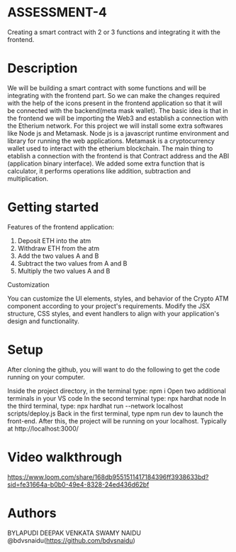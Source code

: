 # ASSESSMENT-4
Creating a smart contract with 2 or 3 functions and integrating it with the frontend.

# Description
We will be building a smart contract with some functions and will be integrating with the frontend part. So we can make the changes required with the help of the icons present in the frontend application so that it will be connected with the backend(meta mask wallet). The basic idea is that in the frontend we will be importing the Web3 and establish a connection with the Etherium network. For this project we will install some extra softwares like Node js and Metamask. Node js is a javascript runtime environment and library for running the web applications. Metamask is a cryptocurrency wallet used to interact with the etherium blockchain. The main thing to etablish a connection with the frontend is that Contract address and the ABI (application binary interface). We added some extra function that is calculator, it performs operations like addition, subtraction and multiplication.


# Getting started

Features of the frontend application:
1. Deposit ETH into the atm
2. Withdraw ETH from the atm
3. Add the two values A and B
4. Subtract the two values from A and B
5. Multiply the two values A and B


Customization

You can customize the UI elements, styles, and behavior of the Crypto ATM component according to your project's requirements. Modify the JSX structure, CSS styles, and event handlers to align with your application's design and functionality.


# Setup
After cloning the github, you will want to do the following to get the code running on your computer.

Inside the project directory, in the terminal type: npm i
Open two additional terminals in your VS code
In the second terminal type: npx hardhat node
In the third terminal, type: npx hardhat run --network localhost scripts/deploy.js
Back in the first terminal, type npm run dev to launch the front-end.
After this, the project will be running on your localhost. Typically at http://localhost:3000/

# Video walkthrough

https://www.loom.com/share/168db9551511417184396ff3938633bd?sid=fe31664a-b0b0-49e4-8328-24ed436d62bf

# Authors
BYLAPUDI DEEPAK VENKATA SWAMY NAIDU @bdvsnaidu(https://github.com/bdvsnaidu)

